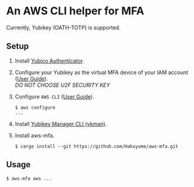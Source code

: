 # An AWS CLI helper for MFA

Currently, Yubikey (OATH-TOTP) is supported.

## Setup
1. Install [Yubico Authenticator](https://developers.yubico.com/yubioath-desktop/).
1. Configure your Yubikey as the virtual MFA device of your IAM account ([User Guide](https://docs.aws.amazon.com/IAM/latest/UserGuide/id_credentials_mfa_enable_virtual.html#enable-virt-mfa-for-iam-user)).  
    *DO NOT CHOOSE U2F SECURITY KEY*

1. Configure `AWS CLI` ([User Guide](https://docs.aws.amazon.com/cli/latest/userguide/cli-chap-configure.html#cli-quick-configuration)).
    ```
    $ aws configure
    ...
    ```
1. Install [Yubikey Manager CLI (ykman)](https://developers.yubico.com/yubikey-manager/).
1. Install aws-mfa.
    ```
    $ cargo install --git https://github.com/Hakuyume/aws-mfa.git
    ```

## Usage
```
$ aws-mfa aws ...
```
